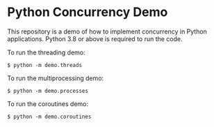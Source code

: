 # Python Concurrency Demo

This repository is a demo of how to implement concurrency in Python applications.
Python 3.8 or above is required to run the code.

To run the threading demo:
```shell script
$ python -m demo.threads
```

To run the multiprocessing demo:
```shell script
$ python -m demo.processes
```

To run the coroutines demo:
```shell script
$ python -m demo.coroutines
```
